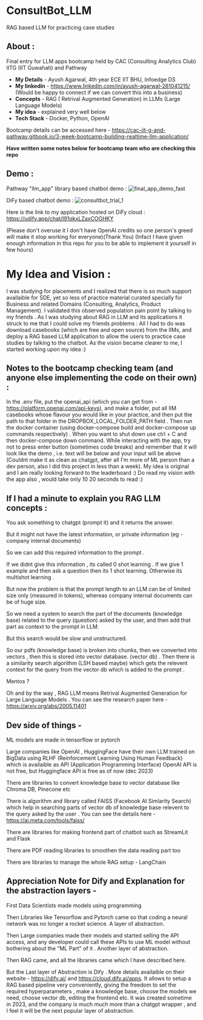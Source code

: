# ConsultBot_LLM
RAG based LLM for practicing case studies

## About :

 Final entry for LLM apps bootcamp held by CAC (Consulting Analytics Club) IITG (IIT Guwahati) and Pathway 

* __My Details__ - Ayush Agarwal, 4th year ECE IIT BHU, Infoedge DS
* __My linkedin__ - https://www.linkedin.com/in/ayush-agarwal-261041215/ (Would be happy to connect if we can convert this into a business)
* __Concepts__ - RAG ( Retrival Augmented Generation) in LLMs (Large Language Models)
* __My idea__ - explained very well below
* __Tech Stack__ - Docker, Python, OpenAI

Bootcamp details can be accessed here - https://cac-iit-g-and-pathway.gitbook.io/3-week-bootcamp-building-realtime-llm-application/

__Have written some notes below for bootcamp team who are checking this repo__

## Demo : 

Pathway "llm_app" library based chatbot demo :
![final_app_demo_fast](https://github.com/ayush-agarwal-0502/ConsultBot_LLM/assets/86561124/fc951b03-66ab-4f53-92d3-8fb4bc75832f)

DiFy based chatbot demo :
![consultbot_trial_1](https://github.com/ayush-agarwal-0502/ConsultBot_LLM/assets/86561124/a26a0713-89e8-4caa-b000-6828f0567740)

Here is the link to my application hosted on DiFy cloud : https://udify.app/chat/I91qkxLZaxCOGHKY 

(Please don't overuse it I don't have OpenAI credits so one person's greed will make it stop working for everyone)(Thank You) 
(Infact I have given enough information in this repo for you to be able to implement it yourself in few hours)

# My Idea and Vision :

I was studying for placements and I realized that there is so much support availaible for SDE, yet so less of practice material curated specially for Business and related Domains (Consulting, Analytics, Product Management). I validated this observed population pain point by talking to my friends . As I was studying about RAG in LLM and its applications it struck to me that I could solve my friends problems : All I had to do was download casebooks (which are free and open source) from the IIMs, and deploy a RAG based LLM application to allow the users to practice case studies by talking to the chatbot. As the vision became clearer to me, I started working upon my idea :)  

## Notes to the bootcamp checking team (and anyone else implementing the code on their own) :

In the .env file, put the openai_api (which you can get from - https://platform.openai.com/api-keys), and make a folder, put all IIM casebooks whose flavour you would like in your practice, and then put the path to that folder in the DROPBOX_LOCAL_FOLDER_PATH field . Then run the docker container (using docker-compose build and docker-compose up commands respectively) . When you want to shut down use ctrl + C and then docker-compose down command. While interacting with the app, try not to press enter button (sometimes code breaks) and remember that it will look like the demo , i.e. text will be below and your input will be above (Couldnt make it as clean as chatgpt, after all I'm more of ML person than a dev person, also I did this project in less than a week). My idea is original and I am really looking forward to the leaderboard :) Do read my vision with the app also , would take only 10 20 seconds to read :) 

## If I had a minute to explain you RAG LLM concepts :

You ask something to chatgpt (prompt it) and it returns the answer. 

But it might not have the latest information, or private information (eg - company internal documents)

So we can add this required information to the prompt .

If we didnt give this information , its called 0 shot learning . If we give 1 example and then ask a question then its 1 shot learning. Otherwise its multishot learning .

But now the problem is that the prompt length to an LLM can be of limited size only (measured in tokens), whereas company internal documents can be of huge size.

So we need a system to search the part of the documents (knowledge base) related to the query (question) asked by the user, and then add that part as context to the prompt in LLM.

But this search would be slow and unstructured. 

So our pdfs (knowledge base) is broken into chunks, then we converted into vectors , then this is stored into vector database. (vector db) . Then there is a similarity search algorithm (LSH based maybe) which gets the relevent context for the query from the vector db which is added to the prompt . 

Mentos ?

Oh and by the way , RAG LLM means Retrival Augmented Generation for Large Language Models . You can see the research paper here - https://arxiv.org/abs/2005.11401

## Dev side of things - 

ML models are made in tensorflow or pytorch 

Large companies like OpenAI , HuggingFace have their own LLM trained on BigData using RLHF (Reinforcement Learning Using Human Feedback) which is availaible as API (Application Programming Interface) 
OpenAI API is not free, but Huggingface API is free as of now (dec 2023)

There are libraries to convert knowledge base to vector database like Chroma DB, Pinecone etc 

There is algorithm and library called FAISS (Facebook AI Simlarity Search) which help in searching parts of vector db of knowledge base relevent to the query asked by the user . You can see the details here - https://ai.meta.com/tools/faiss/

There are libraries for making frontend part of chatbot such as StreamLit and Flask

There are PDF reading libraries to smoothen the data reading part too

There are libraries to manage the whole RAG setup - LangChain

## Appreciation Note for Dify and Explanation for the abstraction layers - 

First Data Scientists made models using programming 

Then Libraries like Tensorflow and Pytorch came so that coding a neural network was no longer a rocket science. A layer of abstraction. 

Then Large companies made their models and started selling the API access, and any developer could call these APIs to use ML model without bothering about the "ML Part" of it . Another layer of abstraction.

Then RAG came, and all the libraries came which I have described here. 

But the Last layer of Abstraction is Dify . More details availaible on their website - https://dify.ai/ and https://cloud.dify.ai/apps. It allows to setup a RAG based pipeline very conveniently, giving the freedom to set the required hyperparameters , make a knowledge base, choose the models we need, choose vector db, editing the frontend etc. It was created sometime in 2023, and the company is much much more than a chatgpt wrapper , and I feel it will be the next popular layer of abstraction. 




